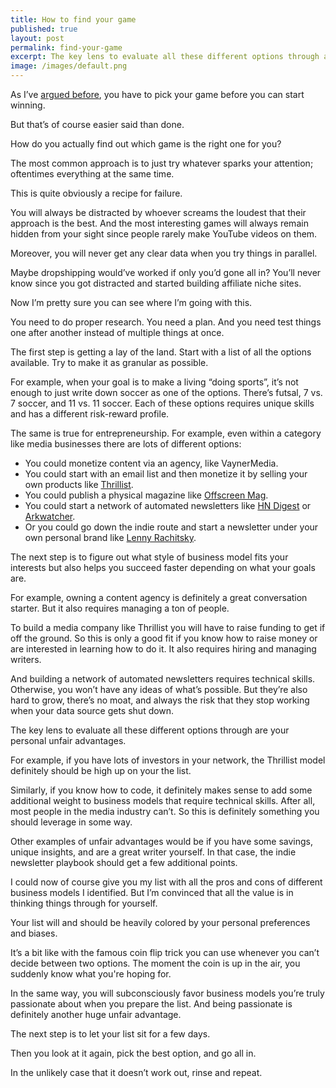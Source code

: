 ```yaml
---
title: How to find your game
published: true
layout: post
permalink: find-your-game
excerpt: The key lens to evaluate all these different options through are your personal unfair advantages. 
image: /images/default.png
---
```



As I’ve [argued before](/pick), you have to pick your game before you can start winning.

But that’s of course easier said than done. 

How do you actually find out which game is the right one for you?

The most common approach is to just try whatever sparks your attention; oftentimes everything at the same time.

This is quite obviously a recipe for failure.

You will always be distracted by whoever screams the loudest that their approach is the best. And the most interesting games will always remain hidden from your sight since people rarely make YouTube videos on them.

Moreover, you will never get any clear data when you try things in parallel. 

Maybe dropshipping would’ve worked if only you’d gone all in? You’ll never know since you got distracted and started building affiliate niche sites. 

Now I’m pretty sure you can see where I’m going with this. 

You need to do proper research. You need a plan. And you need test things one after another instead of multiple things at once. 

The first step is getting a lay of the land. Start with a list of all the options available. Try to make it as granular as possible. 

For example, when your goal is to make a living “doing sports”, it’s not enough to just write down soccer as one of the options. There’s futsal, 7 vs. 7 soccer,  and 11 vs. 11 soccer. Each of these options requires unique skills and has a different risk-reward profile.

The same is true for entrepreneurship. For example, even within a category like media businesses there are lots of different options:

- You could monetize content via an agency, like VaynerMedia.
- You could start with an email list and then monetize it by selling your own products like [Thrillist](https://www.thrillist.com).
- You could publish a physical magazine like [Offscreen Mag](https://www.offscreenmag.com/issues).
- You could start a network of automated newsletters like [HN Digest](http://hndigest.com) or [Arkwatcher](https://arkwatcher.com).
- Or you could go down the indie route and start a newsletter under your own personal brand like [Lenny Rachitsky](https://www.lennysnewsletter.com/).

The next step is to figure out what style of business model fits your interests but also helps you succeed faster depending on what your goals are. 

For example, owning a content agency is definitely a great conversation starter. But it also requires managing a ton of people.

To build a media company like Thrillist you will have to raise funding to get if off the ground. So this is only a good fit if you know how to raise money or are interested in learning how to do it. It also requires hiring and managing writers. 

And building a network of automated newsletters requires technical skills. Otherwise, you won’t have any ideas of what’s possible. But they’re also hard to grow, there’s no moat, and always the risk that they stop working when your data source gets shut down.

The key lens to evaluate all these different options through are your personal unfair advantages. 

For example, if you have lots of investors in your network, the Thrillist model definitely should be high up on your the list. 

Similarly, if you know how to code, it definitely makes sense to add some additional weight to business models that require technical skills. After all, most people in the media industry can’t. So this is definitely something you should leverage in some way.

Other examples of unfair advantages would be if you have some savings, unique insights, and are a great writer yourself. In that case, the indie newsletter playbook should get a few additional points. 

I could now of course give you my list with all the pros and cons of different business models I identified. But I’m convinced that all the value is in thinking things through for yourself. 

Your list will and should be heavily colored by your personal preferences and biases. 

It’s a bit like with the famous coin flip trick you can use whenever you can’t decide between two options. The moment the coin is up in the air, you suddenly know what you're hoping for. 

In the same way, you will subconsciously favor business models you’re truly passionate about when you prepare the list. And being passionate is definitely another huge unfair advantage. 

The next step is to let your list sit for a few days. 

Then you look at it again, pick the best option, and go all in. 

In the unlikely case that it doesn’t work out, rinse and repeat. 
